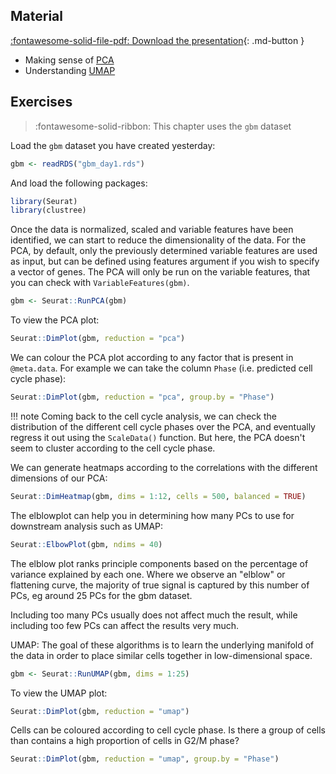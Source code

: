 
## Material

[:fontawesome-solid-file-pdf: Download the presentation](../assets/pdf/scRNAseq_RM_dimreduction_only.pdf){: .md-button }

- Making sense of [PCA](https://stats.stackexchange.com/questions/2691/making-sense-of-principal-component-analysis-eigenvectors-eigenvalues)
- Understanding [UMAP](https://pair-code.github.io/understanding-umap/)

## Exercises

> :fontawesome-solid-ribbon: This chapter uses the `gbm` dataset

Load the `gbm` dataset you have created yesterday:

```R
gbm <- readRDS("gbm_day1.rds")
```

And load the following packages:

```R
library(Seurat)
library(clustree)
```

Once the data is normalized, scaled and variable features have been identified, we can start to reduce the dimensionality of the data.
For the PCA, by default, only the previously determined variable features are used as input, but can be defined using features argument if you wish to specify a vector of genes. The PCA will only be run on the variable features, that you can check with `VariableFeatures(gbm)`.

```R
gbm <- Seurat::RunPCA(gbm)
```

To view the PCA plot:

```R
Seurat::DimPlot(gbm, reduction = "pca")
```

We can colour the PCA plot according to any factor that is present in `@meta.data`. For example we can take the column `Phase` (i.e. predicted cell cycle phase):

```R
Seurat::DimPlot(gbm, reduction = "pca", group.by = "Phase")
```

!!! note
    Coming back to the cell cycle analysis, we can check the distribution of the different cell cycle phases over the PCA, and eventually regress it out using the `ScaleData()` function. But here, the PCA doesn't seem to cluster according to the cell cycle phase.

We can generate heatmaps according to the correlations with the different dimensions of our PCA:

```R
Seurat::DimHeatmap(gbm, dims = 1:12, cells = 500, balanced = TRUE)
```

The elblowplot can help you in determining how many PCs to use for downstream analysis such as UMAP:

```R
Seurat::ElbowPlot(gbm, ndims = 40)
```

The elblow plot ranks principle components based on the percentage of variance explained by each one. Where we observe an "elblow" or flattening curve, the majority of true signal is captured by this number of PCs, eg around 25 PCs for the gbm dataset.

Including too many PCs usually does not affect much the result, while including too few PCs can affect the results very much.

UMAP: The goal of these algorithms is to learn the underlying manifold of the data in order to place similar cells together in low-dimensional space.

```R
gbm <- Seurat::RunUMAP(gbm, dims = 1:25)
```

To view the UMAP plot:

```R
Seurat::DimPlot(gbm, reduction = "umap")
```

Cells can be coloured according to cell cycle phase.
Is there a group of cells than contains a high proportion of cells in G2/M phase?

```R
Seurat::DimPlot(gbm, reduction = "umap", group.by = "Phase")
```
